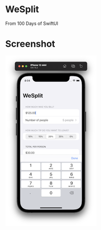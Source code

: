 # WeSplit
From 100 Days of SwiftUI

# Screenshot

![WeSplit](https://github.com/JKGRAHAMs/WeSplit/blob/main/Screen%20Shot%20WeSplit.png)
